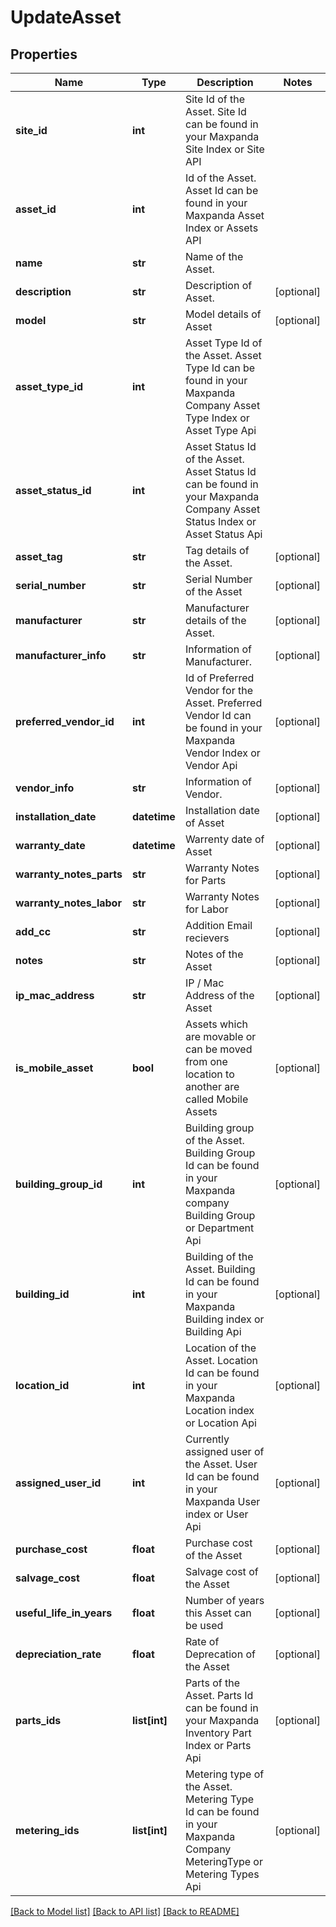 # UpdateAsset

## Properties
Name | Type | Description | Notes
------------ | ------------- | ------------- | -------------
**site_id** | **int** | Site Id of the Asset. Site Id can be found in your Maxpanda Site Index or Site API | 
**asset_id** | **int** | Id of the Asset. Asset Id can be found in your Maxpanda Asset Index or Assets API | 
**name** | **str** | Name of the Asset. | 
**description** | **str** | Description of Asset. | [optional] 
**model** | **str** | Model details of Asset | [optional] 
**asset_type_id** | **int** | Asset Type Id of the Asset. Asset Type Id can be found in your Maxpanda Company Asset Type Index or Asset Type Api | 
**asset_status_id** | **int** | Asset Status Id of the Asset. Asset Status Id can be found in your Maxpanda Company Asset Status Index or Asset Status Api | 
**asset_tag** | **str** | Tag details of the Asset. | [optional] 
**serial_number** | **str** | Serial Number of the Asset | [optional] 
**manufacturer** | **str** | Manufacturer details of the Asset. | [optional] 
**manufacturer_info** | **str** | Information of Manufacturer. | [optional] 
**preferred_vendor_id** | **int** | Id of Preferred Vendor for the Asset. Preferred Vendor Id can be found in your Maxpanda Vendor Index or Vendor Api | [optional] 
**vendor_info** | **str** | Information of Vendor. | [optional] 
**installation_date** | **datetime** | Installation date of Asset | [optional] 
**warranty_date** | **datetime** | Warrenty date of Asset | [optional] 
**warranty_notes_parts** | **str** | Warranty Notes for Parts | [optional] 
**warranty_notes_labor** | **str** | Warranty Notes for Labor | [optional] 
**add_cc** | **str** | Addition Email recievers | [optional] 
**notes** | **str** | Notes of the Asset | [optional] 
**ip_mac_address** | **str** | IP / Mac Address of the Asset | [optional] 
**is_mobile_asset** | **bool** | Assets which are movable or can be moved from one location to another are called Mobile Assets | [optional] 
**building_group_id** | **int** | Building group of the Asset. Building Group Id can be found in your Maxpanda company Building Group or Department Api | [optional] 
**building_id** | **int** | Building of the Asset. Building Id can be found in your Maxpanda Building index or Building Api | [optional] 
**location_id** | **int** | Location of the Asset. Location Id can be found in your Maxpanda Location index or Location Api | [optional] 
**assigned_user_id** | **int** | Currently assigned user of the Asset. User Id can be found in your Maxpanda User index or User Api | [optional] 
**purchase_cost** | **float** | Purchase cost of the Asset | [optional] 
**salvage_cost** | **float** | Salvage cost of the Asset | [optional] 
**useful_life_in_years** | **float** | Number of years this Asset can be used | [optional] 
**depreciation_rate** | **float** | Rate of Deprecation of the Asset | [optional] 
**parts_ids** | **list[int]** | Parts of the Asset. Parts Id can be found in your Maxpanda Inventory Part Index or Parts Api | [optional] 
**metering_ids** | **list[int]** | Metering type of the Asset. Metering Type Id can be found in your Maxpanda Company MeteringType or Metering Types Api | [optional] 

[[Back to Model list]](../README.md#documentation-for-models) [[Back to API list]](../README.md#documentation-for-api-endpoints) [[Back to README]](../README.md)

